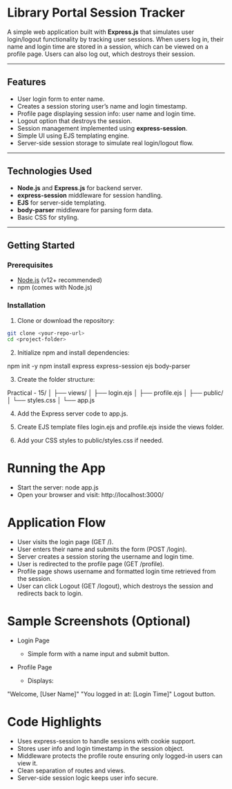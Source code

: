 # Library Portal Session Tracker

A simple web application built with **Express.js** that simulates user login/logout functionality by tracking user sessions. When users log in, their name and login time are stored in a session, which can be viewed on a profile page. Users can also log out, which destroys their session.

---

## Features

- User login form to enter name.
- Creates a session storing user’s name and login timestamp.
- Profile page displaying session info: user name and login time.
- Logout option that destroys the session.
- Session management implemented using **express-session**.
- Simple UI using EJS templating engine.
- Server-side session storage to simulate real login/logout flow.

---

## Technologies Used

- **Node.js** and **Express.js** for backend server.
- **express-session** middleware for session handling.
- **EJS** for server-side templating.
- **body-parser** middleware for parsing form data.
- Basic CSS for styling.

---

## Getting Started

### Prerequisites

- [Node.js](https://nodejs.org/) (v12+ recommended)
- npm (comes with Node.js)

### Installation

1. Clone or download the repository:

```bash
git clone <your-repo-url>
cd <project-folder>
```

2. Initialize npm and install dependencies:

npm init -y
npm install express express-session ejs body-parser

3. Create the folder structure:

Practical - 15/
│
├── views/
│   ├── login.ejs
│   ├── profile.ejs
│
├── public/
│   └── styles.css 
│
└── app.js

4. Add the Express server code to app.js.

5. Create EJS template files login.ejs and profile.ejs inside the views folder.

6. Add your CSS styles to public/styles.css if needed.

# Running the App

- Start the server: node app.js
- Open your browser and visit: http://localhost:3000/

# Application Flow

- User visits the login page (GET /).
- User enters their name and submits the form (POST /login).
- Server creates a session storing the username and login time.
- User is redirected to the profile page (GET /profile).
- Profile page shows username and formatted login time retrieved from the session.
- User can click Logout (GET /logout), which destroys the session and redirects back to login.

# Sample Screenshots (Optional)

- Login Page
    - Simple form with a name input and submit button.

- Profile Page
    - Displays:

"Welcome, [User Name]"
"You logged in at: [Login Time]"
Logout button.

# Code Highlights

- Uses express-session to handle sessions with cookie support.
- Stores user info and login timestamp in the session object.
- Middleware protects the profile route ensuring only logged-in users can view it.
- Clean separation of routes and views.
- Server-side session logic keeps user info secure.